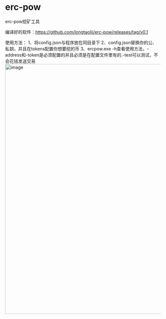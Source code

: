 # erc-pow
erc-pow挖矿工具

编译好的软件：https://github.com/longtaolii/erc-pow/releases/tag/v0.1

使用方法：
1、将config.json与程序放在同目录下
2、config.json替换你的公、私钥，并且在tokens配置你想要挖的币
3、ercpow.exe -h查看使用方法，-address和-token是必须配置的并且必须是在配置文件里有的.-test可以测试，不会花钱发送交易
<img width="807" alt="image" src="https://github.com/longtaolii/erc-pow/assets/38339979/7cee77a1-7d6a-44b7-bd42-d41117b07c7b">
